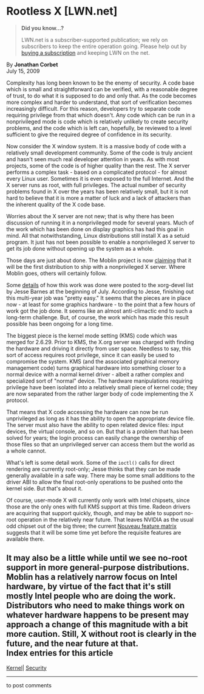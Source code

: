 # Rootless X [LWN.net]

> **Did you know...?**
> 
> LWN.net is a subscriber-supported publication; we rely on subscribers to keep the entire operation going. Please help out by [buying a subscription](/Promo/nst-nag4/subscribe) and keeping LWN on the net. 

By **Jonathan Corbet**  
July 15, 2009 

Complexity has long been known to be the enemy of security. A code base which is small and straightforward can be verified, with a reasonable degree of trust, to do what it is supposed to do and only that. As the code becomes more complex and harder to understand, that sort of verification becomes increasingly difficult. For this reason, developers try to separate code requiring privilege from that which doesn't. Any code which can be run in a nonprivileged mode is code which is relatively unlikely to create security problems, and the code which is left can, hopefully, be reviewed to a level sufficient to give the required degree of confidence in its security. 

Now consider the X window system. It is a massive body of code with a relatively small development community. Some of the code is truly ancient and hasn't seen much real developer attention in years. As with most projects, some of the code is of higher quality than the rest. The X server performs a complex task - based on a complicated protocol - for almost every Linux user. Sometimes it is even exposed to the full Internet. And the X server runs as root, with full privileges. The actual number of security problems found in X over the years has been relatively small, but it is not hard to believe that it is more a matter of luck and a lack of attackers than the inherent quality of the X code base. 

Worries about the X server are not new; that is why there has been discussion of running it in a nonprivileged mode for several years. Much of the work which has been done on display graphics has had this goal in mind. All that notwithstanding, Linux distributions still install X as a setuid program. It just has not been possible to enable a nonprivileged X server to get its job done without opening up the system as a whole. 

Those days are just about done. The Moblin project is now [claiming](/Articles/341034/) that it will be the first distribution to ship with a nonprivileged X server. Where Moblin goes, others will certainly follow. 

Some [details](http://lwn.net/Articles/341035/) of how this work was done were posted to the xorg-devel list by Jesse Barnes at the beginning of July. According to Jesse, finishing out this multi-year job was "pretty easy." It seems that the pieces are in place now - at least for some graphics hardware - to the point that a few hours of work got the job done. It seems like an almost anti-climactic end to such a long-term challenge. But, of course, the work which has made this result possible has been ongoing for a long time. 

The biggest piece is the kernel mode setting (KMS) code which was merged for 2.6.29. Prior to KMS, the X.org server was charged with finding the hardware and driving it directly from user space. Needless to say, this sort of access requires root privilege, since it can easily be used to compromise the system. KMS (and the associated graphical memory management code) turns graphical hardware into something closer to a normal device with a normal kernel driver - albeit a rather complex and specialized sort of "normal" device. The hardware manipulations requiring privilege have been isolated into a relatively small piece of kernel code; they are now separated from the rather larger body of code implementing the X protocol. 

That means that X code accessing the hardware can now be run unprivileged as long as it has the ability to open the appropriate device file. The server must also have the ability to open related device files: input devices, the virtual console, and so on. But that is a problem that has been solved for years; the login process can easily change the ownership of those files so that an unprivileged server can access them but the world as a whole cannot. 

What's left is some detail work. Some of the `ioctl()` calls for direct rendering are currently root-only; Jesse thinks that they can be made generally available in a safe way. There may be some small additions to the driver ABI to allow the final root-only operations to be pushed onto the kernel side. But that's about it. 

Of course, user-mode X will currently only work with Intel chipsets, since those are the only ones with full KMS support at this time. Radeon drivers are acquiring that support quickly, though, and may be able to support no-root operation in the relatively near future. That leaves NVIDIA as the usual odd chipset out of the big three; the current [Nouveau feature matrix](http://nouveau.freedesktop.org/wiki/FeatureMatrix) suggests that it will be some time yet before the requisite features are available there. 

It may also be a little while until we see no-root support in more general-purpose distributions. Moblin has a relatively narrow focus on Intel hardware, by virtue of the fact that it's still mostly Intel people who are doing the work. Distributors who need to make things work on whatever hardware happens to be present may approach a change of this magnitude with a bit more caution. Still, X without root is clearly in the future, and the near future at that.  
Index entries for this article  
---  
[Kernel](/Kernel/Index)| [Security](/Kernel/Index#Security)  
  


* * *

to post comments 
